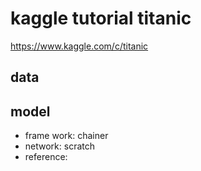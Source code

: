# kaggle tutorial titanic
https://www.kaggle.com/c/titanic

## data


## model
 - frame work: chainer
 - network: scratch
 - reference:
 
